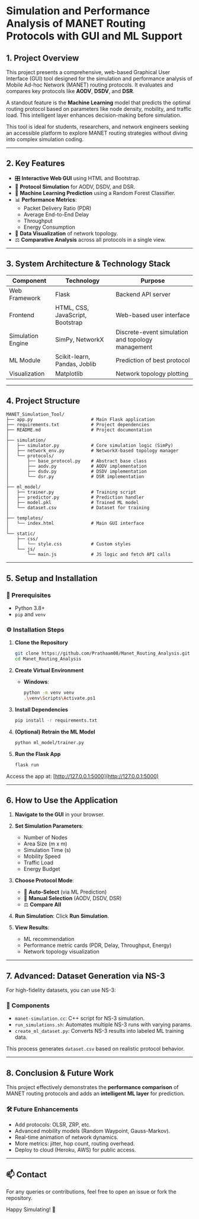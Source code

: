 # Simulation and Performance Analysis of MANET Routing Protocols with GUI and ML Support

## 1. Project Overview
This project presents a comprehensive, web-based Graphical User Interface (GUI) tool designed for the simulation and performance analysis of Mobile Ad-hoc Network (MANET) routing protocols. It evaluates and compares key protocols like **AODV**, **DSDV**, and **DSR**.

A standout feature is the **Machine Learning** model that predicts the optimal routing protocol based on parameters like node density, mobility, and traffic load. This intelligent layer enhances decision-making before simulation.

This tool is ideal for students, researchers, and network engineers seeking an accessible platform to explore MANET routing strategies without diving into complex simulation coding.

---

## 2. Key Features
- 🎛️ **Interactive Web GUI** using HTML and Bootstrap.
- 📡 **Protocol Simulation** for AODV, DSDV, and DSR.
- 🤖 **Machine Learning Prediction** using a Random Forest Classifier.
- 📊 **Performance Metrics**:
  - Packet Delivery Ratio (PDR)
  - Average End-to-End Delay
  - Throughput
  - Energy Consumption
- 🧭 **Data Visualization** of network topology.
- ⚖️ **Comparative Analysis** across all protocols in a single view.

---

## 3. System Architecture & Technology Stack

| Component         | Technology                      | Purpose                                           |
|------------------|----------------------------------|---------------------------------------------------|
| Web Framework     | Flask                            | Backend API server                                |
| Frontend          | HTML, CSS, JavaScript, Bootstrap | Web-based user interface                          |
| Simulation Engine | SimPy, NetworkX                  | Discrete-event simulation and topology management |
| ML Module         | Scikit-learn, Pandas, Joblib     | Prediction of best protocol                       |
| Visualization     | Matplotlib                       | Network topology plotting                         |

---

## 4. Project Structure

```
MANET_Simulation_Tool/
├── app.py                      # Main Flask application
├── requirements.txt            # Project dependencies
├── README.md                   # Project documentation
│
├── simulation/
│   ├── simulator.py            # Core simulation logic (SimPy)
│   ├── network_env.py          # NetworkX-based topology manager
│   └── protocols/
│       ├── base_protocol.py    # Abstract base class
│       ├── aodv.py             # AODV implementation
│       ├── dsdv.py             # DSDV implementation
│       └── dsr.py              # DSR implementation
│
├── ml_model/
│   ├── trainer.py              # Training script
│   ├── predictor.py            # Prediction handler
│   ├── model.pkl               # Trained ML model
│   └── dataset.csv             # Dataset for training
│
├── templates/
│   └── index.html              # Main GUI interface
│
└── static/
    ├── css/
    │   └── style.css           # Custom styles
    └── js/
        └── main.js             # JS logic and fetch API calls
```

---

## 5. Setup and Installation

### 🔧 Prerequisites
- Python 3.8+
- `pip` and `venv`

### ⚙️ Installation Steps

1. **Clone the Repository**
   ```bash
   git clone https://github.com/Prathaam08/Manet_Routing_Analysis.git
   cd Manet_Routing_Analysis
   ```

2. **Create Virtual Environment**
   - **Windows**:
     ```bash
     python -m venv venv
     .\venv\Scripts\Activate.ps1
     ```

3. **Install Dependencies**
   ```bash
   pip install -r requirements.txt
   ```

4. **(Optional) Retrain the ML Model**
   ```bash
   python ml_model/trainer.py
   ```

5. **Run the Flask App**
   ```bash
   flask run
   ```

Access the app at: [http://127.0.0.1:5000](http://127.0.0.1:5000)

---

## 6. How to Use the Application

1. **Navigate to the GUI** in your browser.

2. **Set Simulation Parameters**:
   - Number of Nodes
   - Area Size (m x m)
   - Simulation Time (s)
   - Mobility Speed
   - Traffic Load
   - Energy Budget

3. **Choose Protocol Mode**:
   - 🤖 **Auto-Select** (via ML Prediction)
   - 🚀 **Manual Selection** (AODV, DSDV, DSR)
   - ⚖️ **Compare All**

4. **Run Simulation**: Click **Run Simulation**.

5. **View Results**:
   - ML recommendation
   - Performance metric cards (PDR, Delay, Throughput, Energy)
   - Network topology visualization

---

## 7. Advanced: Dataset Generation via NS-3

For high-fidelity datasets, you can use NS-3:

### 📄 Components
- `manet-simulation.cc`: C++ script for NS-3 simulation.
- `run_simulations.sh`: Automates multiple NS-3 runs with varying params.
- `create_ml_dataset.py`: Converts NS-3 results into labeled ML training data.

This process generates `dataset.csv` based on realistic protocol behavior.

---

## 8. Conclusion & Future Work

This project effectively demonstrates the **performance comparison** of MANET routing protocols and adds an **intelligent ML layer** for prediction.

### 🛠️ Future Enhancements
- Add protocols: OLSR, ZRP, etc.
- Advanced mobility models (Random Waypoint, Gauss-Markov).
- Real-time animation of network dynamics.
- More metrics: jitter, hop count, routing overhead.
- Deploy to cloud (Heroku, AWS) for public access.

---

## 📫 Contact

For any queries or contributions, feel free to open an issue or fork the repository.

Happy Simulating! 🚀
